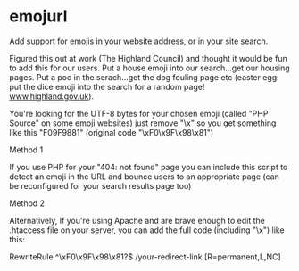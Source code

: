 # emojurl
Add support for emojis in your website address, or in your site search.

Figured this out at work (The Highland Council) and thought it would be fun to add this for our users. Put a house emoji into our search...get our housing pages. Put a poo in the serach...get the dog fouling page etc (easter egg: put the dice emoji into the search for a random page! www.highland.gov.uk).

You're looking for the UTF-8 bytes for your chosen emoji (called "PHP Source" on some emoji websites) just remove "\x" so you get something like this "F09F9881" (original code "\xF0\x9F\x98\x81")

Method 1

If you use PHP for your "404: not found" page you can include this script to detect an emoji in the URL and bounce users to  an appropriate page (can be reconfigured for your search results page too)

Method 2

Alternatively, If you're using Apache and are brave enough to edit the .htaccess file on your server, you can add the full code (including "\x") like this:

  RewriteRule ^\xF0\x9F\x98\x81?$ /your-redirect-link [R=permanent,L,NC]
